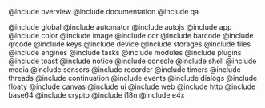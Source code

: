 @include overview
@include documentation
@include qa

@include global
@include automator
@include autojs
@include app
@include color
@include image
@include ocr
@include barcode
@include qrcode
@include keys
@include device
@include storages
@include files
@include engines
@include tasks
@include modules
@include plugins
@include toast
@include notice
@include console
@include shell
@include media
@include sensors
@include recorder
@include timers
@include threads
@include continuation
@include events
@include dialogs
@include floaty
@include canvas
@include ui
@include web
@include http
@include base64
@include crypto
@include i18n
@include e4x